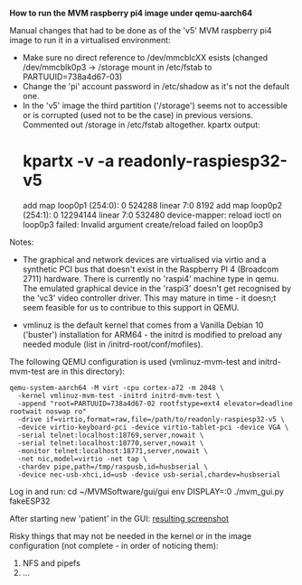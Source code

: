 **How to run the MVM raspberry pi4 image under qemu-aarch64**

Manual changes that had to be done as of the 'v5' MVM raspberry pi4 image to run it in a virtualised environment:
  * Make sure no direct reference to /dev/mmcblcXX esists (changed /dev/mmcblk0p3 -> /storage mount in /etc/fstab to PARTUUID=738a4d67-03)
  * Change the 'pi' account password in /etc/shadow as it's not the default one.
  * In the 'v5' image the third partition ('/storage') seems not to accessible or is corrupted (used not to be the case) in previous versions. Commented out /storage in /etc/fstab altogether. kpartx output:
      # kpartx -v -a readonly-raspiesp32-v5
      add map loop0p1 (254:0): 0 524288 linear 7:0 8192
      add map loop0p2 (254:1): 0 12294144 linear 7:0 532480
      device-mapper: reload ioctl on loop0p3  failed: Invalid argument
      create/reload failed on loop0p3

Notes:
  * The graphical and network devices are virtualised via virtio and a synthetic PCI bus that doesn't exist in the Raspberry PI 4 (Broadcom 2711) hardware. There is currently no 'raspi4' machine type in qemu. The emulated graphical device in the 'raspi3' doesn't get recognised by the 'vc3' video controller driver. This may mature in time - it doesn;t seem feasible for us to contribue to this support in QEMU.

  * vmlinuz is the default kernel that comes from a Vanilla Debian 10 ('buster') installation for ARM64 - the initrd is modified to preload any needed module (list in /initrd-root/conf/mofiles).

The following QEMU configuration is used (vmlinuz-mvm-test and initrd-mvm-test are in this directory):

    qemu-system-aarch64 -M virt -cpu cortex-a72 -m 2048 \
      -kernel vmlinuz-mvm-test -initrd initrd-mvm-test \
      -append "root=PARTUUID=738a4d67-02 rootfstype=ext4 elevator=deadline rootwait noswap ro"
      -drive if=virtio,format=raw,file=/path/to/readonly-raspiesp32-v5 \
      -device virtio-keyboard-pci -device virtio-tablet-pci -device VGA \
      -serial telnet:localhost:18769,server,nowait \
      -serial telnet:localhost:18770,server,nowait \
      -monitor telnet:localhost:18771,server,nowait \
      -net nic,model=virtio -net tap \
      -chardev pipe,path=/tmp/raspusb,id=husbserial \
      -device nec-usb-xhci,id=usb -device usb-serial,chardev=husbserial

Log in and run:
    cd ~/MVMSoftware/gui/gui
    env DISPLAY=:0 ./mvm_gui.py fakeESP32

After starting new 'patient' in the GUI: [resulting screenshot](http://www0.mi.infn.it/~prelz/qemued-mvm.png)

Risky things that may not be needed in the kernel or in the image configuration (not complete - in order of noticing them):

 1. NFS and pipefs
 2. ...